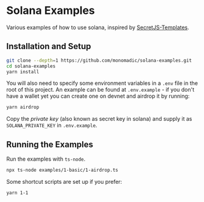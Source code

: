 # Solana Examples

Various examples of how to use solana, inspired by [SecretJS-Templates](https://github.com/enigmampc/SecretJS-Templates).

## Installation and Setup

```bash
git clone --depth=1 https://github.com/monomadic/solana-examples.git
cd solana-examples
yarn install
```

You will also need to specify some environment variables in a `.env` file in the root of this project. An example can be found at `.env.example` - if you don't have a wallet yet you can create one on devnet and airdrop it by running:

```bash
yarn airdrop
```

Copy the _private key_ (also known as secret key in solana) and supply it as `SOLANA_PRIVATE_KEY` in `.env.example`.

## Running the Examples

Run the examples with `ts-node`.

```bash
npx ts-node examples/1-basic/1-airdrop.ts
```

Some shortcut scripts are set up if you prefer:
```bash
yarn 1-1
```
